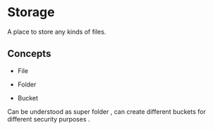 # Storage 

A place to store any kinds of files. 

## Concepts

- File

- Folder

- Bucket

 Can be understood as super folder , can create different buckets for different security purposes . 